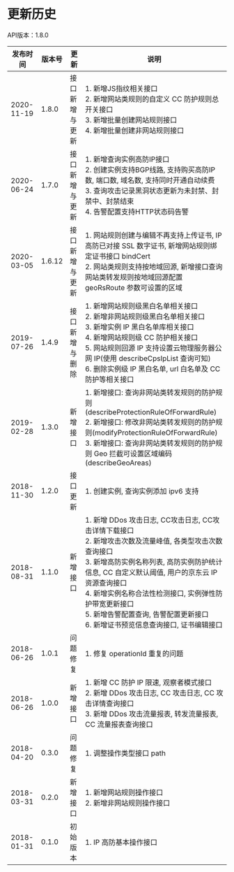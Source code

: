 # 更新历史 #
API版本：1.8.0

| 发布时间   | 版本号 | 更新           | 说明                                                                                                                                                                                                                                                                                                                                                          |
| ---------- | ------ | -------------- | ------------------------------------------------------------------------------------------------------------------------------------------------------------------------------------------------------------------------------------------------------------------------------------------------------------------------------------------------------------- |
| 2020-11-19 | 1.8.0  | 接口新增与更新 | 1. 新增JS指纹相关接口<br>2. 新增网站类规则的自定义 CC 防护规则总开关接口<br>3. 新增批量创建网站规则接口<br>4. 新增批量创建非网站规则接口|
| 2020-06-24 | 1.7.0  | 接口新增与更新 | 1. 新增查询实例高防IP接口<br>2. 创建实例支持BGP线路, 支持购买高防IP数, 端口数, 域名数, 支持同时开通自动续费<br>3. 查询攻击记录黑洞状态更新为未封禁、封禁中、封禁结束<br>4. 告警配置支持HTTP状态码告警                                                                                                                                                         |
| 2020-03-05 | 1.6.12 | 接口新增与更新 | 1. 网站规则创建与编辑不再支持上传证书, IP 高防已对接 SSL 数字证书, 新增网站规则绑定证书接口 bindCert <br>2. 网站类规则支持按地域回源, 新增接口查询网站类转发规则按地域回源配置 geoRsRoute 参数可设置的区域                                                                                                                                                    |
| 2019-07-26 | 1.4.9  | 接口新增与删除 | 1. 新增网站规则级黑白名单相关接口<br>2. 新增非网站规则级黑白名单相关接口<br>3. 新增实例 IP 黑白名单库相关接口<br>4. 新增网站规则级 CC 防护相关接口<br>5. 网站规则回源 IP 支持设置云物理服务器公网 IP(使用 describeCpsIpList 查询可知)<br>6. 删除实例级 IP 黑白名单, url 白名单及 CC 防护等相关接口                                                            |
| 2019-02-28 | 1.3.0  | 新增接口       | 1. 新增接口: 查询非网站类转发规则的防护规则(describeProtectionRuleOfForwardRule)<br>2. 新增接口: 修改非网站类转发规则的防护规则(modifyProtectionRuleOfForwardRule)<br>3. 新增接口: 查询非网站类转发规则的防护规则 Geo 拦截可设置区域编码(describeGeoAreas)                                                                                                    |
| 2018-11-30 | 1.2.0  | 接口更新       | 1. 创建实例, 查询实例添加 ipv6 支持                                                                                                                                                                                                                                                                                                                           |
| 2018-08-31 | 1.1.0  | 新增接口       | 1. 新增 DDos 攻击日志, CC攻击日志, CC攻击详情下载接口<br>2. 新增攻击次数及流量峰值, 各类型攻击次数查询接口<br>3. 新增高防实例名称列表, 高防实例防护统计信息, CC 自定义默认阈值, 用户的京东云 IP 资源查询接口<br>4. 新增实例名称合法性检测接口, 实例弹性防护带宽更新接口<br>5. 新增告警配置查询, 告警配置更新接口<br>6. 新增证书预览信息查询接口, 证书编辑接口 |
| 2018-06-26 | 1.0.1  | 问题修复       | 1. 修复 operationId 重复的问题                                                                                                                                                                                                                                                                                                                                |
| 2018-06-26 | 1.0.0  | 新增接口       | 1. 新增 CC 防护 IP 限速, 观察者模式接口<br>2. 新增 DDos 攻击日志, CC 攻击日志, CC 攻击详情查询接口<br>3. 新增 DDos 攻击流量报表, 转发流量报表, CC 流量报表查询接口                                                                                                                                                                                            |
| 2018-04-20 | 0.3.0  | 问题修复       | 1. 调整操作类型接口 path                                                                                                                                                                                                                                                                                                                                      |
| 2018-03-31 | 0.2.0  | 新增接口       | 1. 新增网站规则操作接口<br>2. 新增非网站规则操作接口                                                                                                                                                                                                                                                                                                          |
| 2018-01-31 | 0.1.0  | 初始版本       | 1. IP 高防基本操作接口                                                                                                                                                                                                                                                                                                                                        |

